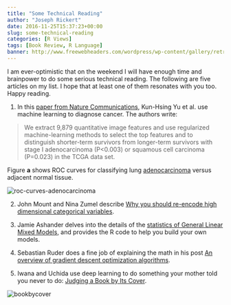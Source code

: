 ```yaml
---
title: "Some Technical Reading"
author: "Joseph Rickert"
date: 2016-11-25T15:37:23+00:00
slug: some-technical-reading
categories: [R Views]
tags: [Book Review, R Language]
banner: http://www.freewebheaders.com/wordpress/wp-content/gallery/retro-abstract/colorful-retro-abstract-header7512.jpg
---
```


I am ever-optimistic that on the weekend I will have enough time and brainpower to do some serious technical reading. The following are five articles on my list. I hope that at least one of them resonates with you too. Happy reading.

1. In this [paper from Nature Communications](http://www.nature.com/articles/ncomms12474), Kun-Hsing Yu et al. use machine learning to diagnose cancer. The authors write:

  > We extract 9,879 quantitative image features and use regularized machine-learning methods to select the top features and to distinguish shorter-term survivors from longer-term survivors with stage I adenocarcinoma (P<0.003) or squamous cell carcinoma (P=0.023) in the TCGA data set.

  Figure **a** shows ROC curves for classifying lung [adenocarcinoma](http://www.cancercenter.com/terms/adenocarcinoma/) versus adjacent normal tissue.

  ![roc-curves-adenocarcinoma](https://www.rstudio.com/wp-content/uploads/2016/11/ROC-Curves-adenocarcinoma-.png)

2. John Mount and Nina Zumel describe [Why you should re-encode high dimensional categorical variables](http://www.win-vector.com/blog/2016/11/you-should-re-encode-high-cardinality-categorical-variables/).

3. Jamie Ashander delves into the details of the [statistics of General Linear Mixed Models](http://www.ashander.info/posts/2015/04/D-RUG-mixed-effects-viz/?utm_content=buffer9fd4c&utm_medium=social&utm_source=twitter.com&utm_campaign=buffer), and provides the R code to help you build your own models.

4. Sebastian Ruder does a fine job of explaining the math in his post [An overview of gradient descent optimization algorithms](http://sebastianruder.com/optimizing-gradient-descent/index.html#nesterovacceleratedgradient).

5. Iwana and Uchida use deep learning to do something your mother told you never to do: [Judging a Book by Its Cover](https://arxiv.org/pdf/1610.09204v1.pdf).

  ![bookbycover](https://www.rstudio.com/wp-content/uploads/2016/11/BookbyCover.png)
